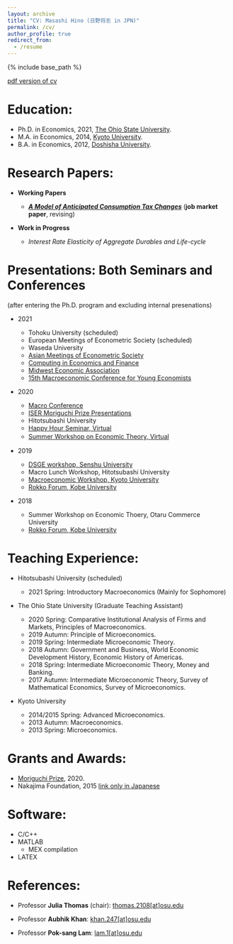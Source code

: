 ```yaml
---
layout: archive
title: "CV: Masashi Hino (日野将志 in JPN)"
permalink: /cv/
author_profile: true
redirect_from:
  - /resume
---
```


{% include base_path %}

[pdf version of cv](/files/Hino_CV.pdf)

<!-- 
Current Position: \
======\
* Assistant Professor,  2021 April-, [Hitotsubashi University, Graduate School of Economics](https://www.econ.hit-u.ac.jp/eng/index.html)\
-->

Education:
======
* Ph.D. in Economics, 2021, [The Ohio State University](https://economics.osu.edu/).
* M.A. in Economics, 2014, [Kyoto University](https://www.econ.kyoto-u.ac.jp/en/).
* B.A. in Economics, 2012, [Doshisha University](https://www.econ.doshisha.ac.jp/en/).


Research Papers:
======
* **Working Papers**

  * ***[A Model of Anticipated Consumption Tax Changes](/files/Hino_CT_Irr_paper_2021Jan.pdf)*** (**job market paper**, revising)
* **Work in Progress**
  * *Interest Rate Elasticity of Aggregate Durables and Life-cycle*
  
Presentations: Both Seminars and Conferences
======
(after entering the Ph.D. program and excluding internal presenations)
* 2021 
  * Tohoku University (scheduled)
  * European Meetings of Econometric Society (scheduled)
  * Waseda University
  * [Asian Meetings of Econometric Society](https://ames.curtin.edu.my/)
  * [Computing in Economics and Finance](https://comp-econ.org/CEF_2021/) 
  * [Midwest Economic Association](http://mea.grinnell.edu/) 
  * [15th Macroeconomic Conference for Young Economists](http://www.macro.kier.kyoto-u.ac.jp/20210216.pdf)
* 2020
  * [Macro Conference](https://ies.keio.ac.jp/en/events/13319/)
  * [ISER Moriguchi Prize Presentations](https://www.iser.osaka-u.ac.jp/seminar/index.html) 
  * Hitotsubashi University
  * [Happy Hour Seminar, Virtual](https://sites.google.com/view/happyhourseminar/home) 
  <!--- * Hitotsubashi Univ, Virtual-->
  * [Summer Workshop on Economic Theory, Virtual](https://sites.google.com/view/swetotaruhokudai/swet2020/%E8%B2%A1%E6%94%BF)　
  
* 2019
  * [DSGE workshop, Senshu University](https://www.kengonutahara.com/dsge-workshop)
  * Macro Lunch Workshop, Hitotsubashi University
  * [Macroeconomic Workshop, Kyoto University](https://sites.google.com/site/kyotomacroecon/)
  * [Rokko Forum, Kobe University](http://www.econ.kobe-u.ac.jp/activity/seminar/rokko/rf2019.html)
* 2018
  * Summer Workshop on Economic Thoery, Otaru Commerce University
  * [Rokko Forum, Kobe University](http://www.econ.kobe-u.ac.jp/activity/seminar/rokko/rf2018.html)
  
Teaching Experience:
======
* Hitotsubashi University (scheduled)
  * 2021 Spring: Introductory Macroeconomics (Mainly for Sophomore)

* The Ohio State University (Graduate Teaching Assistant)
  * 2020 Spring: Comparative Institutional Analysis of Firms and Markets, Principles of Macroeconomics. 
  * 2019 Autumn: Principle of Microeconomics. 
  * 2019 Spring: Intermediate Microeconomic Theory. 
  * 2018 Autumn: Government and Business, World Economic Development History, Economic History of Americas. 
  * 2018 Spring: Intermediate Microeconomic Theory, Money and Banking. 
  * 2017 Autumn: Intermediate Microeconomic Theory, Survey of Mathematical Economics, Survey of Microeconomics. 
* Kyoto University 
  * 2014/2015 Spring: Advanced Microeconomics. 
  * 2013 Autumn: Macroeconomics. 
  * 2013 Spring: Microeconomics. 
    
Grants and Awards:
======
* [Moriguchi Prize](https://www.iser.osaka-u.ac.jp/moriguchi/moriguchi_en.html), 2020.
* Nakajima Foundation, 2015 [link only in Japanese](http://www.nakajimafound.or.jp/)

Software:
======
* C/C++
* MATLAB
  * MEX compilation
* LATEX

References:
======
* Professor **Julia Thomas** (chair): [thomas.2108[at]osu.edu](mailto:thomas.2108@osu.edu)
  
* Professor **Aubhik Khan**:  [khan.247[at]osu.edu](mailto:khan.247@osu.edu)

* Professor **Pok-sang Lam**: [lam.1[at]osu.edu](mailto:lam.1@osu.edu)

<!--- <span style="color: blue; ">**final update in 2021 Jan**</span>  -->
